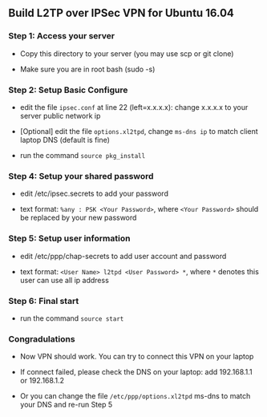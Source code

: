 ## Build L2TP over IPSec VPN for Ubuntu 16.04

### Step 1: Access your server

* Copy this directory to your server (you may use scp or git clone)

* Make sure you are in root bash (sudo -s)

### Step 2: Setup Basic Configure

* edit the file `ipsec.conf` at line 22 (left=x.x.x.x): change x.x.x.x to your server public network ip 

* [Optional] edit the file `options.xl2tpd`, change `ms-dns ip` to match client laptop DNS (default is fine)

* run the command `source pkg_install`

### Step 4: Setup your shared password

* edit /etc/ipsec.secrets to add your password

* text format: `%any : PSK <Your Password>`, where `<Your Password>` should be replaced by your new password

### Step 5: Setup user information

* edit /etc/ppp/chap-secrets to add user account and password

* text format: `<User Name> l2tpd <User Password> *`, where `*` denotes this user can use all ip address

### Step 6: Final start

* run the command `source start`

### Congradulations

* Now VPN should work. You can try to connect this VPN on your laptop

* If connect failed, please check the DNS on your laptop: add 192.168.1.1 or 192.168.1.2

* Or you can change the file `/etc/ppp/options.xl2tpd` ms-dns to match your DNS and re-run Step 5